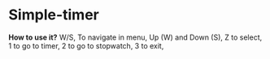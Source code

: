 # Simple-timer

**How to use it?**
W/S, To navigate in menu, Up (W) and Down (S), 
Z to select, 
1 to go to timer, 
2 to go to stopwatch, 
3 to exit, 
